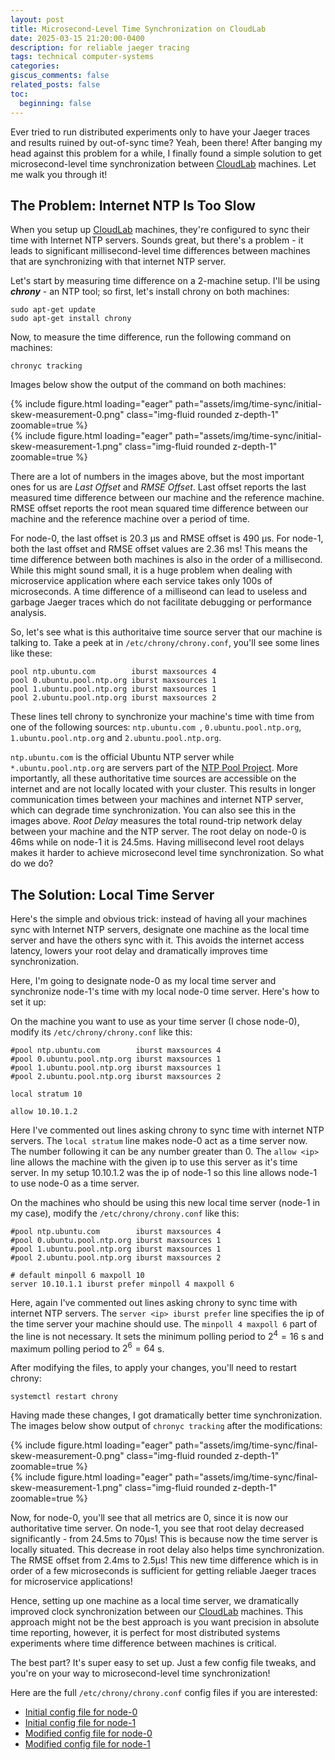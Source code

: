 ```yaml
---
layout: post
title: Microsecond-Level Time Synchronization on CloudLab
date: 2025-03-15 21:20:00-0400
description: for reliable jaeger tracing
tags: technical computer-systems
categories: 
giscus_comments: false
related_posts: false
toc:
  beginning: false
---
```



Ever tried to run distributed experiments only to have your Jaeger traces and results ruined by out-of-sync time? Yeah, been there! After banging my head against this problem for a while, I finally found a simple solution to get microsecond-level time synchronization between [CloudLab](https://cloudlab.us/) machines. Let me walk you through it!


## The Problem: Internet NTP Is Too Slow

When you setup up [CloudLab](https://cloudlab.us/) machines, they're configured to sync their time with Internet NTP servers. Sounds great, but there's a problem - it leads to significant millisecond-level time differences between machines that are synchronizing with that internet NTP server.

Let's start by measuring time difference on a 2-machine setup. I'll be using **_chrony_** - an NTP tool; so first, let's install chrony on both machines:
```
sudo apt-get update
sudo apt-get install chrony
```

Now, to measure the time difference, run the following command on machines:
```
chronyc tracking
```

Images below show the output of the command on both machines:
<div class="row mt-3">
    <div class="col-sm mt-3 mt-md-0">
        {% include figure.html loading="eager" path="assets/img/time-sync/initial-skew-measurement-0.png" class="img-fluid rounded z-depth-1" zoomable=true %}
    </div>
    <div class="col-sm mt-3 mt-md-0">
        {% include figure.html loading="eager" path="assets/img/time-sync/initial-skew-measurement-1.png" class="img-fluid rounded z-depth-1" zoomable=true %}
    </div>
</div>
<!-- <div class="caption">
    Logical block diagrams of proposals for verification-aware training
</div> -->

<!-- ![Initial skew measurement on Machine 0](initial-skew-measurement-0.png) -->
There are a lot of numbers in the images above, but the most important ones for us are _Last Offset_ and _RMSE Offset_. 
Last offset reports the last measured time difference between our machine and the reference machine. 
RMSE offset reports the root mean squared time difference between our machine and the reference machine over a period of time. 

For node-0, the last offset is 20.3 μs and RMSE offset is 490 μs. For node-1,  both the last offset and RMSE offset values are 2.36 ms!
This means the time difference between both machines is also in the order of a millisecond. While this might sound small, it is a huge problem when dealing with microservice application where each service takes only 100s of microseconds. A time difference of a milliseond can lead to useless and garbage Jaeger traces which do not facilitate debugging or performance analysis. 

So, let's see what is this authoritaive time source server that our machine is talking to. Take a peek at in `/etc/chrony/chrony.conf`, you'll see some lines like these:
```
pool ntp.ubuntu.com        iburst maxsources 4
pool 0.ubuntu.pool.ntp.org iburst maxsources 1
pool 1.ubuntu.pool.ntp.org iburst maxsources 1
pool 2.ubuntu.pool.ntp.org iburst maxsources 2
```

These lines tell chrony to synchronize your machine's time with time from one of the following sources: `ntp.ubuntu.com `, `0.ubuntu.pool.ntp.org`, `1.ubuntu.pool.ntp.org` and `2.ubuntu.pool.ntp.org`. 

`ntp.ubuntu.com` is the official Ubuntu NTP server while `*.ubuntu.pool.ntp.org` are servers part of the [NTP Pool Project](https://www.ntppool.org/en/). More importantly, all these authoritative time sources are accessible on the internet and are not locally located with your cluster. This results in longer communication times between your machines and internet NTP server, which can degrade time synchronization. You can also see this in the images above. _Root Delay_ measures the total round-trip network delay between your machine and the NTP server.  The root delay on node-0 is 46ms while on node-1 it is 24.5ms. Having millisecond level root delays makes it harder to achieve microsecond level time synchronization. So what do we do?




## The Solution: Local Time Server
Here's the simple and obvious trick: instead of having all your machines sync with Internet NTP servers, designate one machine as the local time server and have the others sync with it. This avoids the internet access latency, lowers your root delay and dramatically improves time synchronization.

Here, I'm going to designate node-0 as my local time server and synchronize node-1's time with my local node-0 time server. Here's how to set it up:

On the machine you want to use as your time server (I chose node-0), modify its  `/etc/chrony/chrony.conf` like this:
```
#pool ntp.ubuntu.com        iburst maxsources 4
#pool 0.ubuntu.pool.ntp.org iburst maxsources 1
#pool 1.ubuntu.pool.ntp.org iburst maxsources 1
#pool 2.ubuntu.pool.ntp.org iburst maxsources 2

local stratum 10

allow 10.10.1.2
```
Here I've commented out lines asking chrony to sync time with internet NTP servers. The `local stratum` line makes node-0 act as a time server now. The number following it can be any number greater than 0. The `allow <ip>` line allows the machine with the given ip to use this server as it's time server. In my setup 10.10.1.2 was the ip of node-1 so this line allows node-1 to use node-0 as a time server. 


On the machines who should be using this new local time server (node-1 in my case), modify the `/etc/chrony/chrony.conf` like this:
```
#pool ntp.ubuntu.com        iburst maxsources 4
#pool 0.ubuntu.pool.ntp.org iburst maxsources 1
#pool 1.ubuntu.pool.ntp.org iburst maxsources 1
#pool 2.ubuntu.pool.ntp.org iburst maxsources 2

# default minpoll 6 maxpoll 10
server 10.10.1.1 iburst prefer minpoll 4 maxpoll 6
```

Here, again I've commented out lines asking chrony to sync time with internet NTP servers.
The `server <ip> iburst prefer` line specifies the ip of the time server your machine should use. The `minpoll 4 maxpoll 6` part of the line is not necessary. It sets the minimum polling period to $2^{4} = 16$ s and maximum polling period to $2^{6} = 64$ s.

After modifying the files, to apply your changes, you'll need to restart chrony:
```
systemctl restart chrony
```

Having made these changes, I got dramatically better time synchronization. The images below show output of `chronyc tracking` after the modifications:
<div class="row mt-3">
    <div class="col-sm mt-3 mt-md-0">
        {% include figure.html loading="eager" path="assets/img/time-sync/final-skew-measurement-0.png" class="img-fluid rounded z-depth-1" zoomable=true %}
    </div>
    <div class="col-sm mt-3 mt-md-0">
        {% include figure.html loading="eager" path="assets/img/time-sync/final-skew-measurement-1.png" class="img-fluid rounded z-depth-1" zoomable=true %}
    </div>
</div>


Now, for node-0, you'll see that all metrics are 0, since it is now our authoritative time server. On node-1, you see that root delay decreased significantly - from 24.5ms to 70μs! This is because now the time server is locally situated. This decrease in root delay also helps time synchronization. The RMSE offset from 2.4ms to 2.5μs! This new time difference which is in order of a few microseconds is sufficient for getting reliable Jaeger traces for microservice applications!


Hence, setting up one machine as a local time server, we dramatically improved clock synchronization between our [CloudLab](https://cloudlab.us/) machines. This approach might not be the best approach is you want precision in absolute time reporting, however, it is perfect for most distributed systems experiments where time difference between machines is critical.

The best part? It's super easy to set up. Just a few config file tweaks, and you're on your way to microsecond-level time synchronization!


Here are the full `/etc/chrony/chrony.conf` config files if you are interested:
- [Initial config file for node-0](/assets/img/time-sync/initial-chrony-conf-0.txt)
- [Initial config file for node-1](/assets/img/time-sync/initial-chrony-conf-1.txt)
- [Modified config file for node-0](/assets/img/time-sync/final-chrony-conf-0.txt)
- [Modified config file for node-1](/assets/img/time-sync/final-chrony-conf-1.txt)